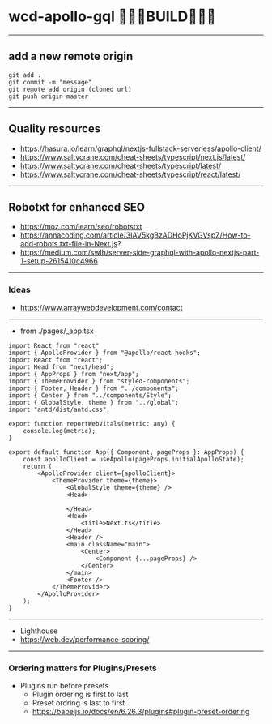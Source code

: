 # wcd-apollo-gql 🐜🐜🐜BUILD🐜🐜🐜
---
## add a new remote origin
```git
git add .
git commit -m "message"
git remote add origin (cloned url)
git push origin master
```
---
## Quality resources
- https://hasura.io/learn/graphql/nextjs-fullstack-serverless/apollo-client/
- https://www.saltycrane.com/cheat-sheets/typescript/next.js/latest/
- https://www.saltycrane.com/cheat-sheets/typescript/latest/
- https://www.saltycrane.com/cheat-sheets/typescript/react/latest/

---
## Robotxt for enhanced SEO
- https://moz.com/learn/seo/robotstxt
- https://annacoding.com/article/3IAV5kgBzADHoPjKVGVspZ/How-to-add-robots.txt-file-in-Next.js?
- https://medium.com/swlh/server-side-graphql-with-apollo-nextjs-part-1-setup-2615410c4966

---
### Ideas
- https://www.arraywebdevelopment.com/contact
---
- from ./pages/_app.tsx
```tsx
import React from "react"
import { ApolloProvider } from "@apollo/react-hooks";
import React from "react";
import Head from "next/head";
import { AppProps } from "next/app";
import { ThemeProvider } from "styled-components";
import { Footer, Header } from "../components";
import { Center } from "../components/Style";
import { GlobalStyle, theme } from "../global";
import "antd/dist/antd.css";

export function reportWebVitals(metric: any) {
	console.log(metric);
}

export default function App({ Component, pageProps }: AppProps) {
	const apolloClient = useApollo(pageProps.initialApolloState);
	return (
		<ApolloProvider client={apolloClient}>
			<ThemeProvider theme={theme}>
				<GlobalStyle theme={theme} />
				<Head>
					 
				</Head>
				<Head>
					<title>Next.ts</title>
				</Head>
				<Header />
				<main className="main">
					<Center>
						<Component {...pageProps} />
					</Center>
				</main>
				<Footer />
			</ThemeProvider>
		</ApolloProvider>
	);
}

```
---
- Lighthouse
- https://web.dev/performance-scoring/
---
### Ordering matters for Plugins/Presets 
- Plugins run before presets 
	- Plugin ordering is first to last 
	- Preset ordring is last to first 
	- https://babeljs.io/docs/en/6.26.3/plugins#plugin-preset-ordering